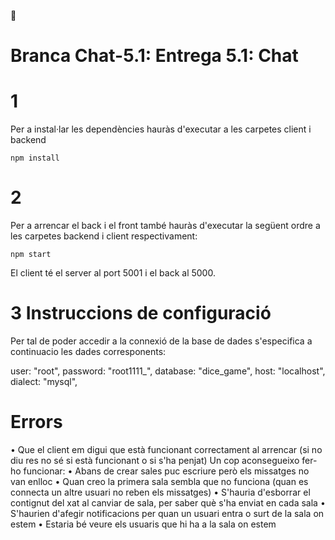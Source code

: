 🧬 
# Branca Chat-5.1: Entrega 5.1: Chat 

# 1

Per a instal·lar les dependències hauràs d'executar a les carpetes client i backend

```
npm install
```

# 2

Per a arrencar el back i el front també hauràs d'executar la següent ordre a les carpetes backend i client respectivament:

```
npm start
```


El client té el server al port 5001 i el back al 5000.

# 3 Instruccions de configuració

Per tal de poder accedir a la connexió de la base de dades s'especifica a continuacio les dades corresponents:

  user: "root",
  password: "root1111_",
  database: "dice_game",
  host: "localhost",
  dialect: "mysql",

# Errors
•	Que el client em digui que està funcionant correctament al arrencar (si no diu res no sé si està funcionant o si s'ha penjat)
Un cop aconsegueixo fer-ho funcionar:
•	Abans de crear sales puc escriure però els missatges no van enlloc
•	Quan creo la primera sala sembla que no funciona (quan es connecta un altre usuari no reben els missatges)
•	S'hauria d'esborrar el contignut del xat al canviar de sala, per saber què s'ha enviat en cada sala
•	S'haurien d'afegir notificacions per quan un usuari entra o surt de la sala on estem
•	Estaria bé veure els usuaris que hi ha a la sala on estem
